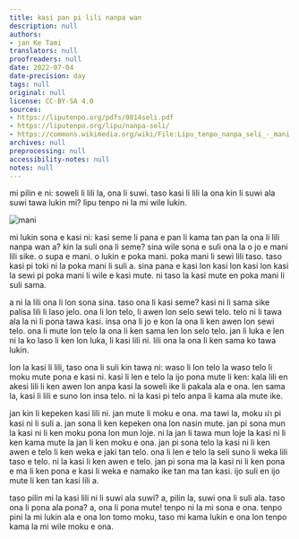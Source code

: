 ```yaml
---
title: kasi pan pi lili nanpa wan
description: null
authors:
- jan Ke Tami
translators: null
proofreaders: null
date: 2022-07-04
date-precision: day
tags: null
original: null
license: CC-BY-SA 4.0
sources:
- https://liputenpo.org/pdfs/0014seli.pdf
- https://liputenpo.org/lipu/nanpa-seli/
- https://commons.wikimedia.org/wiki/File:Lipu_tenpo_nanpa_seli_-_mani.png
archives: null
preprocessing: null
accessibility-notes: null
notes: null
---
```


mi pilin e ni: soweli li lili la, ona li suwi. taso kasi li lili la ona kin li suwi ala suwi tawa lukin mi? lipu tenpo ni la mi wile lukin.

![mani](https://upload.wikimedia.org/wikipedia/commons/9/99/Lipu_tenpo_nanpa_seli_-_mani.png)

mi lukin sona e kasi ni: kasi seme li pana e pan li kama tan pan la ona li lili nanpa wan a? kin la suli ona li seme? sina wile sona e suli ona la o jo e mani lili sike. o supa e mani. o lukin e poka mani. poka mani li sewi lili taso. taso kasi pi toki ni la poka mani li suli a. sina pana e kasi lon kasi lon kasi lon kasi la sewi pi poka mani li wile e kasi mute. ni taso la kasi mute en poka mani li suli sama.

a ni la lili ona li lon sona sina. taso ona li kasi seme? kasi ni li sama sike palisa lili li laso jelo. ona li lon telo, li awen lon selo sewi telo. telo ni li tawa ala la ni li pona tawa kasi. insa ona li jo e kon la ona li ken awen lon sewi telo. ona li mute lon telo la ona li ken sama len lon selo telo. jan li luka e len ni la ko laso li ken lon luka, li kasi lili ni. lili ona la ona li ken sama ko tawa lukin.

lon la kasi li lili, taso ona li suli kin tawa ni: waso li lon telo la waso telo li moku mute pona e kasi ni. kasi li len e telo la ijo pona mute li ken: kala lili en akesi lili li ken awen lon anpa kasi la soweli ike li pakala ala e ona. len sama la, kasi li lili e suno lon insa telo. ni la kasi pi telo anpa li kama ala mute ike.

jan kin li kepeken kasi lili ni. jan mute li moku e ona. ma tawi la, moku ผํา pi kasi ni li suli a. jan sona li ken kepeken ona lon nasin mute. jan pi sona mun la kasi ni li ken moku pona lon mun loje. ni la jan li tawa mun loje la kasi ni li ken kama mute la jan li ken moku e ona. jan pi sona telo la kasi ni li ken awen e telo li ken weka e jaki tan telo. ona li len e telo la seli suno li weka lili taso e telo. ni la kasi li ken awen e telo. jan pi sona ma la kasi ni li ken pona e ma li ken pona e kasi li weka e namako ike tan ma tan kasi. ijo suli en ijo mute li ken tan kasi lili a.

taso pilin mi la kasi lili ni li suwi ala suwi? a, pilin la, suwi ona li suli ala. taso ona li pona ala pona? a, ona li pona mute! tenpo ni la mi sona e ona. tenpo pini la mi lukin ala e ona lon tomo moku, taso mi kama lukin e ona lon tenpo kama la mi wile moku e ona.